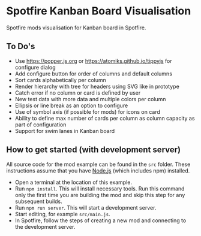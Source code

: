 # Spotfire Kanban Board Visualisation

Spotfire mods visualisation for Kanban board in Spotfire.

## To Do's

- Use https://popper.js.org or https://atomiks.github.io/tippyjs for configure dialog
- Add configure button for order of columns and default columns
- Sort cards alphabetically per column
- Render hierarchy with tree for headers using SVG like in prototype 
- Catch error if no column or card is defined by user
- New test data with more data and multiple colors per column
- Ellipsis or line break as an option to configure
- Use of symbol axis (if possible for mods) for icons on card
- Ability to define max number of cards per column as column capacity as part of configuration 
- Support for swim lanes in Kanban board

## How to get started (with development server)
All source code for the mod example can be found in the `src` folder. 
These instructions assume that you have [Node.js](https://nodejs.org/en/) (which includes npm) installed.

- Open a terminal at the location of this example.
- Run `npm install`. This will install necessary tools. Run this command only the first time you are building the mod and skip this step for any subsequent builds.
- Run `npm run server`. This will start a development server.
- Start editing, for example `src/main.js`.
- In Spotfire, follow the steps of creating a new mod and connecting to the development server.
